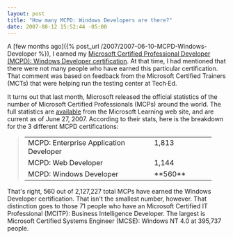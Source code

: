 ```yaml
---
layout: post
title: "How many MCPD: Windows Developers are there?"
date: 2007-08-12 15:52:44 -05:00
---
```


A [few months ago]({% post_url /2007/2007-06-10-MCPD-Windows-Developer %}), I earned my [Microsoft Certified Professional Developer (MCPD): Windows Developer certification](http://www.microsoft.com/learning/mcp/mcpd/windev/default.mspx). At that time, I had mentioned that there were not many people who have earned this particular certification. That comment was based on feedback from the Microsoft Certified Trainers (MCTs) that were helping run the testing center at Tech·Ed.

It turns out that last month, Microsoft released the official statistics of the number of Microsoft Certified Professionals (MCPs) around the world. The full statistics are [available](http://www.microsoft.com/learning/mcp/certified.mspx) from the Microsoft Learning web site, and are current as of June 27, 2007. According to their stats, here is the breakdown for the 3 different MCPD certifications:

> <table cellspacing="0" cellpadding="2" width="400" border="0" unselectable="on"> <tbody> <tr> <td valign="top" width="274">MCPD: Enterprise Application Developer</td> <td valign="top" width="124">1,813</td></tr> <tr> <td valign="top" width="274">MCPD: Web Developer</td> <td valign="top" width="124">1,144 </td></tr> <tr> <td valign="top" width="274">MCPD: Windows Developer</td> <td valign="top" width="124">**560**</td></tr></tbody></table>

That's right, 560 out of 2,127,227 total MCPs have earned the Windows Developer certification. That isn't the smallest number, however. That distinction goes to those 71 people who have an Microsoft Certified IT Professional (MCITP): Business Intelligence Developer. The largest is Microsoft Certified Systems Engineer (MCSE): Windows NT 4.0 at 395,737 people.

